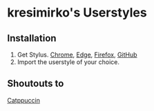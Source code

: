 # kresimirko's Userstyles

## Installation

1. Get Stylus. [Chrome](https://chromewebstore.google.com/detail/stylus/clngdbkpkpeebahjckkjfobafhncgmne), [Edge](https://microsoftedge.microsoft.com/addons/detail/stylus/lmhdocknnhdcekdmjpheenofdadnopfg), [Firefox](https://addons.mozilla.org/en-US/firefox/addon/styl-us/), [GitHub](https://github.com/openstyles/stylus)
2. Import the userstyle of your choice.

## Shoutouts to

[Catppuccin](https://catppuccin.com/)
